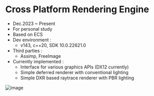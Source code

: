 Cross Platform Rendering Engine
=====================
* Dec.2023 ~ Present
* For personal study
* Based on ECS
* Dev environment :
  * v143, c++20, SDK 10.0.22621.0
* Third parties :
  * Assimp, FreeImage
* Currently implemented :
  * Interface for various graphics APIs (DX12 currently)
  * Simple deferred renderer with conventional lighting
  * Simple DXR based raytrace renderer with PBR lighting

![image](https://github.com/lasyowl/AtomicEngine/assets/29223826/c2685da6-9643-44b7-936e-6b3c81178153)
